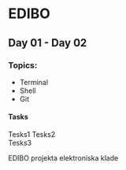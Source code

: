 # EDIBO
## Day 01 - Day 02
### Topics:
- Terminal
- Shell
- Git 
#### Tasks
Tesks1 
Tesks2  
Tesks3   


EDIBO projekta elektroniska klade

